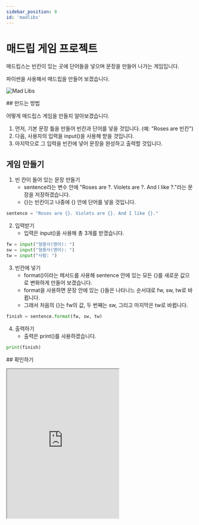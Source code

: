 ```yaml
---
sidebar_position: 8
id: 'madlibs'
---
```


# 매드립 게임 프로젝트

매드립스는 빈칸이 있는 곳에 단어들을 넣으며 문장을 만들어 나가는 게임입니다.

파이썬을 사용해서 매드립을 만들어 보겠습니다.

![Mad Libs](https://encrypted-tbn0.gstatic.com/images?q=tbn:ANd9GcRUnR3OVF_3m7noHBoE4X3o7t7id6ONlGD60g&usqp=CAU)

##️ 만드는 방법

어떻게 매드립스 게임을 만들지 알아보겠습니다.

1. 먼저, 기본 문장 틀을 만들어 빈칸과 단어를 넣을 것입니다. (예: "Roses are 빈칸")
2. 다음, 사용자의 입력을 input()을 사용해 받을 것입니다.
3. 마지막으로 그 입력을 빈칸에 넣어 문장을 완성하고 출력할 것입니다.

## 게임 만들기

1. 빈 칸이 들어 있는 문장 만들기
   - sentence라는 변수 안에 "Roses are ?. Violets are ?. And I like ?."라는 문장을 저장하겠습니다.
   - {}는 빈칸이고 나중에 {} 안에 단어를 넣을 것입니다.

```py
sentence = "Roses are {}. Violets are {}. And I like {}."
```

2. 입력받기
   - 입력은 input()을 사용해 총 3개를 받겠습니다.

```py
fw = input("형용사(영어): ")
sw = input("형용사(영어): ")
tw = input("사람: ")
```

3. 빈칸에 넣기
   - format()이라는 메서드를 사용해 sentence 안에 있는 모든 {}를 새로운 값으로 변화하게 만들어 보겠습니다.
   - format을 사용하면 문장 안에 있는 {}들은 나타나느 순서대로 fw, sw, tw로 바뀝니다.
   - 그래서 처음의 {}는 fw의 값, 두 번째는 sw, 그리고 마지막은 tw로 바뀝니다.

```py
finish = sentence.format(fw, sw, tw)
```

4. 출력하기
   - 출력은 print()를 사용하겠습니다.

```py
print(finish)
```

##️ 확인하기

<iframe title="Python Playground" src="https://trinket.io/embed/python3/e1d336381d" height="400" />
